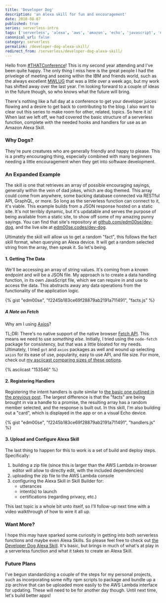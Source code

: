 ```yaml
---
title: 'Developer Dog'
description: 'an Alexa skill for fun and encouragement'
date: 2018-08-07
published: true
series: serverless-intro
tags: ['serverless', 'alexa', 'aws', 'amazon', 'echo', 'javascript', 'node', 'faas', 'skill']
canonical_url: false
category: serverless
permalink: /developer-dog-alexa-skill/
redirect_from: /serverless/developer-dog-alexa-skill/
---
```


Hello from [#THATConference][that-conf]! This is my second year attending and I've been quite happy. The only thing I miss here is the great people I had the privelege of meeting and seeing within the IBM and friends world, such as the always excellent [MWLUG](https://mwlug.com) that was a little over a week ago, but my work has shifted away over the last year. I'm looking forward to a couple of ideas in the future though, so who knows what the future will bring.

There's nothing like a full day at a conference to get your developer juices flowing and a desire to get back to contributing to the blog. I also want to clear out this series to make room for other, related, topics. So here it is! When last we left off, we had covered the basic structure of a serverless function, complete with the needed hooks and handlers for use as an Amazon Alexa Skill.

### Why Dogs?

They're pure creatures who are generally friendly and happy to please. This is a pretty encouraging thing, especially combined with many beginners needing a little encouragement when they get into software development.

### An Expanded Example

The skill is one that retrieves an array of possible encouraging sayings, generally within the vein of dad jokes, which are dog themed. This array could come from anywhere, some backing database connected via RESTful API, GraphQL, or more. So long as the serverless function can connect to it, it's viable. This example builds from a JSON response hosted on a static site. It's not terribly dynamic, but it's updatable and serves the purpose of being available from a static site, to show off some of my amazing punny sayings. You can find that site's repository at [github.com/edm00se/dev-dog][dev-dog-site-repo], and the live site at [edm00se.codes/dev-dog][dev-dog-site-url].

Ultimately the skill will allow us to get a random "fact", this follows the fact skill format, when querying an Alexa device. It will get a random selected string from the array, then speak it. So let's being.

#### 1. Getting The Data

We'll be accessing an array of string values. It's coming from a known endpoint and will be a JSON file. My approach is to create a data handling function, in its own JavaScript file, which we can require in and use to access the data. This abstracts away any data operations from the functionality of the application logic.

{% gist "edm00se", "f2245b183ce69f28879ab2191a711491", "facts.js" %}

##### A Note on Fetch

Why am I using [Axios][npm-axios]?

TL;DR: There's no native support of the native browser [Fetch API][mdn-fetch-api]. This means we need to use _something else_. Initially, I tried using the `node-fetch` package for consistency, but that was a little bloated for my needs. Ultimately, I tried `got` and `axios` packages as well and wound up selecting `axios` for its ease of use, popularity, easy to use API, and file size. For more, check out [my asciicast comparing sizes of these options][fetch-option-asciicast].

{% asciicast "153546" %}

#### 2. Registering Handlers

Registering the intent handlers is quite similar to [the basic one outlined in the previous post](/serverless/hello-alexa/#configure-your-handlers). The largest difference is that the "facts" are being brought in via a handle to a promise, the resulting array has a random member selected, and the response is built out. In this skill, I'm also building out a "card", which is displayed in the app or on a visual Echo device.

{% gist "edm00se", "f2245b183ce69f28879ab2191a711491", "handlers.js" %}

#### 3. Upload and Configure Alexa Skill

The last thing to happen for this to work is a set of build and deploy steps. Specifically:

1. building a zip file (since this is larger than the AWS Lambda in-browser editor will allow to directly edit, with the included dependencies)
2. uploading the zip file to the AWS Lambda console
3. configuring the Alexa Skill in Skill Builder for:
    - utterances
    - intent(s) to launch
    - certifications (regarding privacy, etc.)

This last topic is a whole bit unto itself, so I'll follow-up next time with a video walkthrough of how to wire it all up.

### Want More?

I hope this may have sparked some curiosity in getting into both serverless functions and maybe even Alexa Skills. So please feel free to check out [the Developer Dog Alexa Skill][dev-dog-skill-amzn]. It's basic, but brings in much of what's at play in a serverless function and what it takes to create an Alexa Skill.

### Future Plans

I've begun standardizing a couple of the steps for my personal projects, such as incorporating some nifty npm scripts to package and bundle up a zip archive that can be uploaded more easily to the AWS Lambda interface for updating. These will need to be for another day though. Until next time, let's build better apps!

[that-conf]: https://www.thatconference.com
[dev-dog-site-repo]: https://github.com/edm00se/dev-dog
[dev-dog-site-url]: https://edm00se.codes/dev-dog/
[dev-dog-skill-amzn]: https://smile.amazon.com/edm00se-Developer-Dog/dp/B06XVW6TLL?sa-no-redirect=1
[npm-axios]: https://npm.im/axios
[mdn-fetch-api]: https://developer.mozilla.org/en-US/docs/Web/API/Fetch_API
[fetch-option-asciicast]: https://asciinema.org/a/153546
